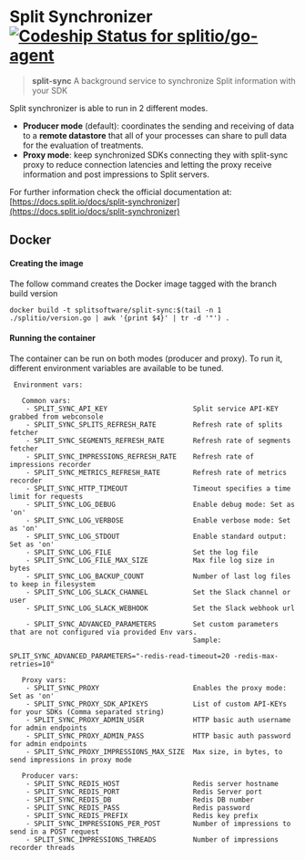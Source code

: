 Split Synchronizer [ ![Codeship Status for splitio/go-agent](https://app.codeship.com/projects/ce54acf0-1c95-0135-d754-16467d9e760e/status?branch=staging)](https://app.codeship.com/projects/220048)
===
 > **split-sync** A background service to synchronize Split information with your SDK

Split synchronizer is able to run in 2 different modes.
 - **Producer mode** (default): coordinates the sending and receiving of data to a **remote datastore** that all of your processes can share to pull data for the evaluation of treatments.
 - **Proxy mode**: keep synchronized SDKs connecting they with split-sync proxy to reduce connection latencies and letting the proxy receive information and post impressions to Split servers.

 For further information check the official documentation at: [https://docs.split.io/docs/split-synchronizer](https://docs.split.io/docs/split-synchronizer)

## Docker
#### Creating the image
 The follow command creates the Docker image tagged with the branch build version
 ```
 docker build -t splitsoftware/split-sync:$(tail -n 1 ./splitio/version.go | awk '{print $4}' | tr -d '"') .
 ```
#### Running the container
The container can be run on both modes (producer and proxy). To run it, different environment variables are available to be tuned.
```
 Environment vars:

   Common vars:
    - SPLIT_SYNC_API_KEY                     Split service API-KEY grabbed from webconsole
    - SPLIT_SYNC_SPLITS_REFRESH_RATE         Refresh rate of splits fetcher
    - SPLIT_SYNC_SEGMENTS_REFRESH_RATE       Refresh rate of segments fetcher
    - SPLIT_SYNC_IMPRESSIONS_REFRESH_RATE    Refresh rate of impressions recorder
    - SPLIT_SYNC_METRICS_REFRESH_RATE        Refresh rate of metrics recorder
    - SPLIT_SYNC_HTTP_TIMEOUT                Timeout specifies a time limit for requests
    - SPLIT_SYNC_LOG_DEBUG                   Enable debug mode: Set as 'on'
    - SPLIT_SYNC_LOG_VERBOSE                 Enable verbose mode: Set as 'on'
    - SPLIT_SYNC_LOG_STDOUT                  Enable standard output: Set as 'on'
    - SPLIT_SYNC_LOG_FILE                    Set the log file
    - SPLIT_SYNC_LOG_FILE_MAX_SIZE           Max file log size in bytes
    - SPLIT_SYNC_LOG_BACKUP_COUNT            Number of last log files to keep in filesystem
    - SPLIT_SYNC_LOG_SLACK_CHANNEL           Set the Slack channel or user
    - SPLIT_SYNC_LOG_SLACK_WEBHOOK           Set the Slack webhook url

    - SPLIT_SYNC_ADVANCED_PARAMETERS         Set custom parameters that are not configured via provided Env vars.
                                             Sample:
                                               SPLIT_SYNC_ADVANCED_PARAMETERS="-redis-read-timeout=20 -redis-max-retries=10"

   Proxy vars:
    - SPLIT_SYNC_PROXY                       Enables the proxy mode: Set as 'on'
    - SPLIT_SYNC_PROXY_SDK_APIKEYS           List of custom API-KEYs for your SDKs (Comma separated string)
    - SPLIT_SYNC_PROXY_ADMIN_USER            HTTP basic auth username for admin endpoints
    - SPLIT_SYNC_PROXY_ADMIN_PASS            HTTP basic auth password for admin endpoints
    - SPLIT_SYNC_PROXY_IMPRESSIONS_MAX_SIZE  Max size, in bytes, to send impressions in proxy mode

   Producer vars:
    - SPLIT_SYNC_REDIS_HOST                  Redis server hostname
    - SPLIT_SYNC_REDIS_PORT                  Redis Server port
    - SPLIT_SYNC_REDIS_DB                    Redis DB number
    - SPLIT_SYNC_REDIS_PASS                  Redis password
    - SPLIT_SYNC_REDIS_PREFIX                Redis key prefix
    - SPLIT_SYNC_IMPRESSIONS_PER_POST        Number of impressions to send in a POST request
    - SPLIT_SYNC_IMPRESSIONS_THREADS         Number of impressions recorder threads

```
